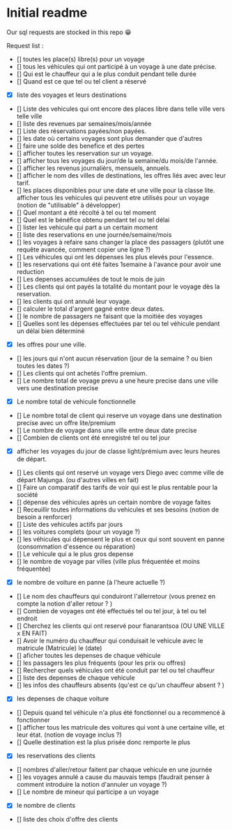 # Initial readme

Our sql requests are stocked in this repo 😁


Request list : 

- [] toutes les place(s) libre(s) pour un voyage
- [] tous les véhicules qui ont participé à un voyage à une date précise.
- [] Qui est le chauffeur qui a le plus conduit pendant telle durée
- [] Quand est ce que tel ou tel client a réservé
- [x] liste des voyages et leurs destinations
- [] Liste des vehicules qui ont encore des places libre dans telle ville vers telle ville
- [] liste des revenues par semaines/mois/année
- [] Liste des réservations payées/non payées.
- [] les date où certains voyages sont plus demander que d'autres
- [] faire une solde des benefice et des pertes
- [] afficher toutes les reservation sur un voyage.
- [] afficher tous les voyages du jour/de la semaine/du mois/de l'année.
- [] afficher les revenus journalièrs, mensuels, annuels.
- [] afficher le nom des villes de destinations, les offres liés avec avec leur tarif.
- [] les places disponibles pour une date et une ville pour la classe lite.
 afficher tous les vehicules qui peuvent etre utilisés pour un voyage (notion de "utilisable" à développer)
- [] Quel montant a été récolté à tel ou tel moment
- [] Quel est le bénéfice obtenu pendant tel ou tel délai
- [] lister les vehicule qui part a un certain moment
- [] liste des reservations en une journée/semaine/mois
- [] les voyages à refaire sans changer la place des passagers (plutôt une requête avancée, comment copier une ligne ?)
- [] Les véhicules qui ont les dépenses les plus elevés pour l'essence.
- [] les reservations qui ont été faites 1semaine à l'avance pour avoir une reduction
- [] Les depenses accumulées de tout le mois de juin
- [] Les clients qui ont payés la totalité du montant pour le voyage dès la reservation.
- [] les clients qui ont annulé leur voyage.
- [] calculer le total d'argent gagné entre deux dates.
- [] le nombre de passagers ne faisant que la moitiée des voyages
- [] Quelles sont les dépenses effectuées par tel ou tel véhicule pendant un délai bien déterminé
- [x] les offres pour une ville.
- [] les jours qui n'ont aucun réservation (jour de la semaine ? ou bien toutes les dates ?)
- [] Les clients qui ont achetés l'offre premium.
- [] Le nombre total de voyage prevu a une heure precise dans une ville vers une destination precise
- [x] Le nombre total de vehicule fonctionnelle
- [] Le nombre total de client qui reserve un voyage dans une destination precise avec un offre lite/premium
- [] Le nombre de voyage dans une ville entre deux date precise
- [] Combien de clients ont été enregistré tel ou tel jour
- [x] afficher les voyages du jour de classe light/prémium avec leurs heures de départ.
- [] Les clients qui ont reservé un voyage vers Diego avec comme ville de départ Majunga. (ou d'autres villes en fait)
- [] Faire un comparatif des tarifs de voir qui est le plus rentable pour la société
- [] dépense des véhicules après un certain nombre de voyage faites
- [] Receuillir toutes informations du vehicules et ses besoins (notion de besoin a renforcer)
- [] Liste des vehicules actifs par jours
- [] les voitures complets (pour un voyage  ?)
- [] les véhicules qui dépensent le plus et ceux qui sont souvent en panne (consommation d'essence ou réparation)
- [] Le vehicule qui a le plus gros depense
- [] le nombre de voyage par villes (ville plus fréquentée et moins fréquentée)
- [x] le nombre de voiture en panne (à l'heure actuelle ?)
- [] Le nom des chauffeurs qui conduiront l'allerretour (vous prenez en compte la notion d'aller retour ? )
- [] Combien de voyages ont été effectués tel ou tel jour, à tel ou tel endroit
- [] Cherchez les clients qui ont reservé pour fianarantsoa (OU UNE VILLE x EN FAIT)
- [] Avoir le numéro du chauffeur qui conduisait le vehicule avec le matricule (Matricule) le (date)
- [] aficher toutes les depenses de chaque véhicule
- [] les passagers les plus fréquents (pour les prix ou offres)
- [] Rechercher quels véhicules ont été conduit par tel ou tel chauffeur
- [] liste des depenses de chaque vehicule
- [] les infos des chauffeurs absents (qu'est ce qu'un chauffeur absent ? )
- [x] les depenses de chaque voiture
- [] Depuis quand tel véhicule n'a plus été fonctionnel ou a recommencé à fonctionner
- [] afficher tous les matricule des voitures qui vont à une certaine ville, et leur état. (notion de voyage inclus ?)
- [] Quelle destination est la plus prisée donc remporte le plus
- [x] les reservations des clients
- [] nombres d'aller/retour faitent par chaque vehicule en une journée
- [] les voyages annulé a cause du mauvais temps (faudrait penser à comment introduire la notion d'annuler un voyage ?)
- [] Le nombre de mineur qui participe a un voyage
- [x] le nombre de clients
- [] liste des choix d'offre des clients